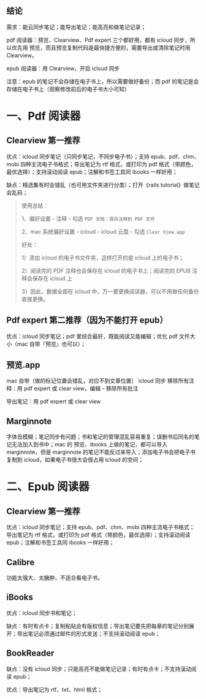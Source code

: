 

## 结论

需求：能云同步笔记；能导出笔记；能高亮和做笔记记录；

pdf 阅读器：预览、Clearview、Pdf expert 三个都好用，都有 icloud 同步，所以优先用 预览，而且预览复制代码是最快捷方便的，需要导出或清除笔记时用 Clearview。

epub 阅读器：用 Clearview，开启 icloud 同步

注意：epub 的笔记不会存储在电子书上，所以需要做好备份；而 pdf 的笔记是会存储在电子书上（观察修改前后的电子书大小可知）



# 一、Pdf 阅读器

## Clearview 第一推荐

优点：icloud 同步笔记（只同步笔记，不同步电子书）；支持 epub、pdf、chm、mobi 四种主流电子书格式；导出笔记为 rtf 格式，或打印为 pdf 格式（带颜色，最优选择）；支持滚动阅读 epub；注解和书签工具同 ibooks 一样好用；

缺点：精选集有时会错乱（也可用文件夹进行分类）；打开《rails tutorial》做笔记会乱码；

> 使用总结：
>
> 1、偏好设置 - 注释 - 勾选 `PDF 文档：保存注释到 PDF 文件`
>
> 2、mac 系统偏好设置 - icloud - icloud 云盘 - 勾选 `Clear View.app`
>
> 好处：
>
> 1）添加 icloud 的电子书文件夹，这样打开的是 icloud 上的电子书；
>
> 2）阅读完的 PDF 注释也会保存在 icloud 的电子书上；阅读完的 EPUB 注释会保存在 icloud 上
>
> 3）因此，数据全部在 icloud 中，万一要更换阅读器，可以不用做任何备份直接更换。



## Pdf expert 第二推荐（因为不能打开 epub）

优点：icloud 同步笔记；pdf 里综合最好，既能阅读又能编辑；优化 pdf 文件大小（mac 自带『预览』也可以）；



## 预览.app

mac 自带（做的标记位置会错乱，对应不到文章位置）
icloud 同步
移除所有注释：用 pdf expert 或 clear view，编辑 - 移除所有批注

导出笔记：用 pdf expert 或 clear view



## Marginnote

字体丑模糊；笔记同步有问题；书和笔记的管理混乱容易重复；误删书后同名的笔记无法加入到书中；mac 的 预览、ibooks 上做的笔记，都可以导入 marginnote，但是 marginnote 的笔记不能反过来导入；添加电子书会把电子书复制到 icloud，如果电子书很大会很占用 icloud 的空间；





# 二、Epub 阅读器

## Clearview 第一推荐

优点：icloud 同步笔记；支持 epub、pdf、chm、mobi 四种主流电子书格式；导出笔记为 rtf 格式，或打印为 pdf 格式（带颜色，最优选择）；支持滚动阅读 epub；注解和书签工具同 ibooks 一样好用；



## Calibre

功能太强大、太臃肿，不适合看电子书。



## iBooks

优点：icloud 同步书和笔记；

缺点：有时有点卡；复制粘贴会有版权信息；导出笔记要先把每章的笔记分别展开；导出笔记必须通过邮件的形式发送；不支持滚动阅读 epub；



## BookReader

缺点：没有 icloud 同步；只能高亮不能做笔记记录；有时有点卡；不支持滚动阅读 epub；

优点：导出笔记为 rtf、txt、html 格式；